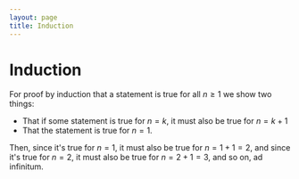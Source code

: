 ```yaml
---
layout: page
title: Induction
---
```

# Induction

For proof by induction that a statement is true for all $n \geq 1$  we show two things:

* That if some statement is true for $n = k$, it must also be true for $n = k + 1$
* That the statement is true for $n = 1$.

Then, since it's true for $n = 1$, it must also be true for $n = 1 + 1 = 2$, and since it's true for $n = 2$, it must also be true for $n = 2 + 1 = 3$, and so on, ad infinitum.
